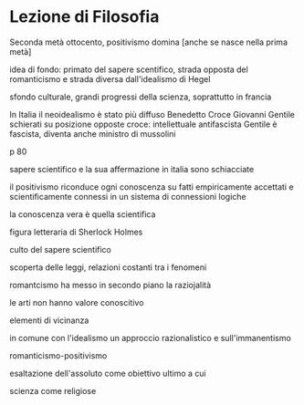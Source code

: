 # Lezione di Filosofia

Seconda metà ottocento, positivismo domina [anche se nasce nella prima metà]

idea di fondo: primato del sapere scentifico, strada opposta del romanticismo e strada diversa dall'idealismo di Hegel

sfondo culturale, grandi progressi della scienza, soprattutto in francia

In Italia il neoidealismo è stato più diffuso
Benedetto Croce 
Giovanni Gentile
schierati su posizione opposte
croce: intellettuale antifascista
Gentile è fascista, diventa anche ministro di mussolini

p 80


sapere scientifico e la sua affermazione in italia sono schiacciate


il positivismo riconduce ogni conoscenza su fatti empiricamente accettati  e scientificamente connessi in un sistema di connessioni logiche

la conoscenza vera è quella scientifica


figura letteraria di Sherlock Holmes



culto del sapere scientifico

scoperta delle leggi, relazioni costanti tra i fenomeni

romantcismo ha messo in secondo piano la raziojalità

le arti non hanno valore conoscitivo

elementi di vicinanza

in comune con l'idealismo un approccio razionalistico e sull'immanentismo

romanticismo-positivismo

esaltazione dell'assoluto come obiettivo ultimo a cui

scienza come religiose

<!--stackedit_data:
eyJoaXN0b3J5IjpbLTE3Mzk1MDIwMjgsLTEwMDk1NzIxNDJdfQ
==
-->